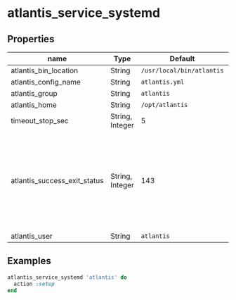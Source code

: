 # atlantis_service_systemd

## Properties

| name                          | Type            | Default                   | Description   |
| ----------------------------- | --------------- | ------------------------- | ------------- |
| atlantis_bin_location         | String          | `/usr/local/bin/atlantis` |               |
| atlantis_config_name          | String          | `atlantis.yml`            |               |
| atlantis_group                | String          | `atlantis`                |               |
| atlantis_home                 | String          | `/opt/atlantis`           |               |
| timeout_stop_sec              | String, Integer | 5                         |               |
| atlantis_success_exit_status  | String, Integer | 143                       | The exit status code 143 = 128 + 15 = default terminate by system when the application doesn't have one |
| atlantis_user                 | String          | `atlantis`                |               |

## Examples

```ruby
atlantis_service_systemd 'atlantis' do
  action :setup
end
```
